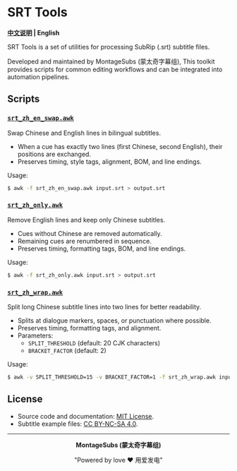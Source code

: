 # SRT Tools

**[中文说明](./README.md) | English**

SRT Tools is a set of utilities for processing SubRip (.srt) subtitle files.

Developed and maintained by MontageSubs (蒙太奇字幕组), This toolkit provides scripts for common editing workflows and can be integrated into automation pipelines.


## Scripts

### [`srt_zh_en_swap.awk`](scripts/awk/srt_zh_en_swap.awk)
Swap Chinese and English lines in bilingual subtitles.
- When a cue has exactly two lines (first Chinese, second English), their positions are exchanged.
- Preserves timing, style tags, alignment, BOM, and line endings.

Usage:
````bash
$ awk -f srt_zh_en_swap.awk input.srt > output.srt
````

### [`srt_zh_only.awk`](scripts/awk/srt_zh_only.awk)
Remove English lines and keep only Chinese subtitles.
- Cues without Chinese are removed automatically.
- Remaining cues are renumbered in sequence.
- Preserves timing, formatting tags, BOM, and line endings.

Usage:
````bash
$ awk -f srt_zh_only.awk input.srt > output.srt
````

### [`srt_zh_wrap.awk`](scripts/awk/srt_zh_wrap.awk)
Split long Chinese subtitle lines into two lines for better readability.
- Splits at dialogue markers, spaces, or punctuation where possible.
- Preserves timing, formatting tags, and alignment.
- Parameters:
  - `SPLIT_THRESHOLD` (default: 20 CJK characters)
  - `BRACKET_FACTOR` (default: 2)

Usage:
````bash
$ awk -v SPLIT_THRESHOLD=15 -v BRACKET_FACTOR=1 -f srt_zh_wrap.awk input.srt > output.srt
````


## License
- Source code and documentation: [MIT License](./LICENSE).
- Subtitle example files: [CC BY-NC-SA 4.0](./examples/LICENSE).


---

<div align="center">

**MontageSubs (蒙太奇字幕组)**

"Powered by love ❤️ 用爱发电"

</div>
